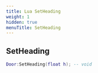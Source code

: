```yaml
---
title: Lua SetHeading
weight: 1
hidden: true
menuTitle: SetHeading
---
```

## SetHeading
```lua
Door:SetHeading(float h); -- void
```